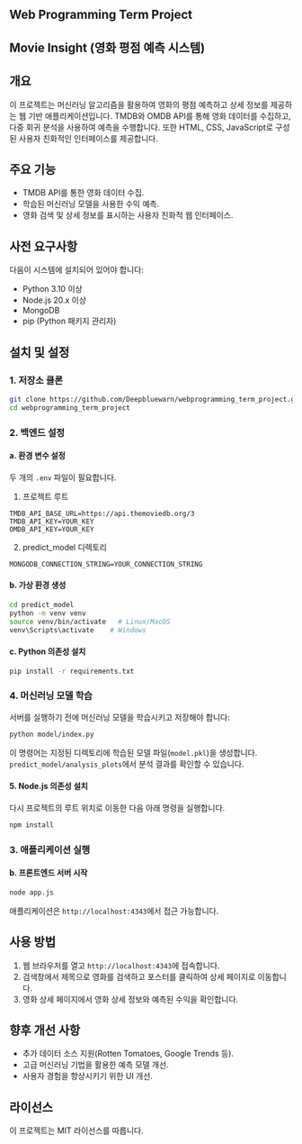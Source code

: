 ## Web Programming Term Project

## Movie Insight (영화 평점 예측 시스템)

## 개요
이 프로젝트는 머신러닝 알고리즘을 활용하여 영화의 평점 예측하고 상세 정보를 제공하는 웹 기반 애플리케이션입니다. TMDB와 OMDB API를 통해 영화 데이터를 수집하고, 다중 회귀 분석을 사용하여 예측을 수행합니다. 또한 HTML, CSS, JavaScript로 구성된 사용자 친화적인 인터페이스를 제공합니다.

## 주요 기능
- TMDB API를 통한 영화 데이터 수집.
- 학습된 머신러닝 모델을 사용한 수익 예측.
- 영화 검색 및 상세 정보를 표시하는 사용자 친화적 웹 인터페이스.

## 사전 요구사항
다음이 시스템에 설치되어 있어야 합니다:
- Python 3.10 이상
- Node.js 20.x 이상
- MongoDB
- pip (Python 패키지 관리자)

## 설치 및 설정

### 1. 저장소 클론
```bash
git clone https://github.com/Deepbluewarn/webprogramming_term_project.git
cd webprogramming_term_project
```

### 2. 백엔드 설정

#### a. 환경 변수 설정
두 개의 `.env` 파일이 필요합니다.

1. 프로젝트 루트
```env
TMDB_API_BASE_URL=https://api.themoviedb.org/3
TMDB_API_KEY=YOUR_KEY
OMDB_API_KEY=YOUR_KEY
```

2. predict_model 디렉토리
```env
MONGODB_CONNECTION_STRING=YOUR_CONNECTION_STRING
```

#### b. 가상 환경 생성
```bash
cd predict_model
python -m venv venv
source venv/bin/activate   # Linux/MacOS
venv\Scripts\activate    # Windows
```

#### c. Python 의존성 설치
```bash
pip install -r requirements.txt
```

### 4. 머신러닝 모델 학습
서버를 실행하기 전에 머신러닝 모델을 학습시키고 저장해야 합니다:
```bash
python model/index.py
```
이 명령어는 지정된 디렉토리에 학습된 모델 파일(`model.pkl`)을 생성합니다.
`predict_model/analysis_plots`에서 분석 결과를 확인할 수 있습니다.

#### 5. Node.js 의존성 설치
다시 프로젝트의 루트 위치로 이동한 다음 아래 명령을 실행합니다.
```bash
npm install
```

### 3. 애플리케이션 실행

#### b. 프론트엔드 서버 시작
```bash
node app.js
```
애플리케이션은 `http://localhost:4343`에서 접근 가능합니다.

## 사용 방법
1. 웹 브라우저를 열고 `http://localhost:4343`에 접속합니다.
2. 검색창에서 제목으로 영화를 검색하고 포스터를 클릭하여 상세 페이지로 이동합니다.
3. 영화 상세 페이지에서 영화 상세 정보와 예측된 수익을 확인합니다.

## 향후 개선 사항
- 추가 데이터 소스 지원(Rotten Tomatoes, Google Trends 등).
- 고급 머신러닝 기법을 활용한 예측 모델 개선.
- 사용자 경험을 향상시키기 위한 UI 개선.

## 라이선스
이 프로젝트는 MIT 라이선스를 따릅니다.
